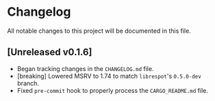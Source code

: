 # Changelog

All notable changes to this project will be documented in this file.

## [Unreleased v0.1.6]

- Began tracking changes in the `CHANGELOG.md` file.
- [breaking] Lowered MSRV to 1.74 to match `librespot`'s `0.5.0-dev` branch.
- Fixed `pre-commit` hook to properly process the `CARGO_README.md` file.